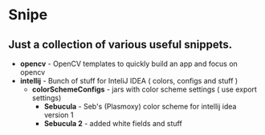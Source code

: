 # Snipe

## Just a collection of various useful snippets.

* **opencv** - OpenCV templates to quickly build an app and focus on opencv
* **intellij** - Bunch of stuff for InteliJ IDEA ( colors, configs and stuff )
  * **colorSchemeConfigs** - jars with color scheme settings ( use export settings)
    * **Sebucula** - Seb's (Plasmoxy) color scheme for intellij idea version 1
    * **Sebucula 2** - added white fields and stuff
